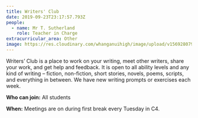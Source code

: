 ```yaml
---
title: Writers' Club
date: 2019-09-23T23:17:57.793Z
people:
  - name: Mr T. Sutherland
    role: Teacher in Charge
extracurricular_area: Other
image: https://res.cloudinary.com/whanganuihigh/image/upload/v1569280794/Performing%20Arts/Writing_Club.jpg
---
```

Writers’ Club is a place to work on your writing, meet other writers, share your work, and get help and feedback. It is open to all ability levels and any kind of writing – fiction, non-fiction, short stories, novels, poems, scripts, and everything in between. We have new writing prompts or exercises each week.

**Who can join:** All students

**When:** Meetings are on during first break every Tuesday in C4.